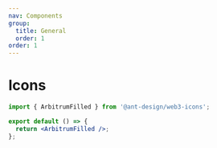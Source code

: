 ```yaml
---
nav: Components
group:
  title: General
  order: 1
order: 1
---
```


# Icons

```jsx
import { ArbitrumFilled } from '@ant-design/web3-icons';

export default () => {
  return <ArbitrumFilled />;
};
```
